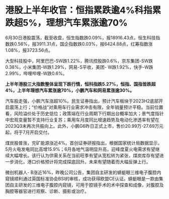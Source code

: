 

# 港股上半年收官：恒指累跌逾4%科指累跌超5%，理想汽车累涨逾70%

6月30日港股震荡，截至收盘，恒生指数跌0.09%，报18916.43点，恒生科技指数跌0.56%，报3911.31点，国企指数跌0.03%，报6424.88点，红筹指数涨1.08%，报3723.56点。

大型科技股中，阿里巴巴-SW跌1.22%，腾讯控股跌0.6%，京东集团-SW跌0.38%，小米集团-W跌1.29%，网易-S平收，美团-
W跌1.92%，快手-W跌2.99%，哔哩哔哩-W跌0.6%。

**上半年港股三大指数整体呈现下跌行情，恒科指跌5.27%，恒指、国指皆跌超4%，上半年理想汽车累涨逾70%，小鹏汽车和网易累涨逾30%。**

汽车股走强，小鹏汽车涨超10%。民生证券指出，预计汽车板块于2023H2底部开启震荡上行；“价格战”对乘用车行业需求冲击有限，全年销量预计平稳。当前位置看，风险溢价处于历史低位；政策端在行业周期下行期出台概率加大；景气度指针中宏观变量暂不支持行业复苏；乘用车月度同比增速趋势及电动化渗透率有望在2023Q3末再次共振向上。此外，小鹏G6昨日正式上市，售价20.99万-27.69万元起，将于7月开启交付。

煤炭股普涨，兖矿能源涨近4%。首创证券研报指出，根据国家统计局数据显示，5月火电发电同比高增15.9%；6月各地气温明显升高，迎峰度夏火电需求有望继续大幅增长。该行认为供需关系在当前旺季有望从宽松转为紧张，煤炭库存有望进一步消化，港口价格预计将完成探底回升。未来有望随着而大幅反弹上行。

微创机器人-
B涨近16%，昨晚公司公告，集团自主研发的蜻蜓眼三维电子腹腔内窥镜顺利通过英国标准协会BSI的审核，成功获得欧盟CE认证。蜻蜓眼是一款由集团自主研发的三维电子腹腔内窥镜，可用于腔镜手术的术中探查和成像，对腹腔及胸腔等器官进行观察、诊断、摄影或治疗。

